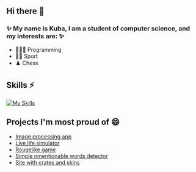 ## Hi there 👋

### ✨ My name is Kuba, I am a student of computer science, and my interests are: ✨
- 👨🏼‍💻 Programming
- 🏃‍♂️ Sport
- ♟️ Chess

## Skills ⚡
[![My Skills](https://skillicons.dev/icons?i=python,java,mongodb,go,git)](https://skillicons.dev)

## Projects I'm most proud of 😄
- [Image processing app](https://github.com/kunamax/CppProject)
- [Live life simulator](https://github.com/MateuszMaciaszczyk/DarwinWorld_Maciaszczyk_Sadkiewicz)
- [Rougelike game](https://github.com/kunamax/PythonProject)
- [Simple nmentionable words detector](https://github.com/kunamax/VulgarCensor)
- [Site with crates and skins](https://github.com/kunamax/BazyDanych_Projekt_Sadkiewicz_Knapik)

<!--
**kunamax/kunamax** is a ✨ _special_ ✨ repository because its `README.md` (this file) appears on your GitHub profile.

Here are some ideas to get you started:

- 🔭 I’m currently working on ...
- 🌱 I’m currently learning ...
- 👯 I’m looking to collaborate on ...
- 🤔 I’m looking for help with ...
- 💬 Ask me about ...
- 📫 How to reach me: ...
- 😄 Pronouns: ...
- ⚡ Fun fact: ...
-->
